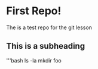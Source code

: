 # First Repo!

The is a test repo for the git lesson

## This is a subheading

'''bash
ls -la
mkdir foo


